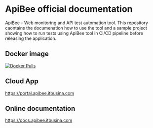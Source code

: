# ApiBee official documentation
ApiBee - Web monitoring and API test automation tool. This repository caontains the documenation how to use the tool and a sample project showing how to run tests using ApiBee tool in CI/CD pipeline before releasing the application.

## Docker image
[![Docker Pulls](https://img.shields.io/docker/pulls/itbusina/apibee)](https://hub.docker.com/r/itbusina/apibee)

## Cloud App
https://portal.apibee.itbusina.com

## Online documentation
https://docs.apibee.itbusina.com
